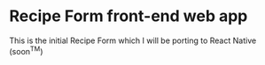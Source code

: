 # Recipe Form front-end web app

This is the initial Recipe Form which I will be porting to React Native (soon<sup>TM</sup>)